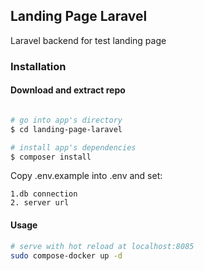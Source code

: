 ## Landing Page Laravel

Laravel backend for test landing page

### Installation

#### Download and extract repo


``` bash

# go into app's directory
$ cd landing-page-laravel

# install app's dependencies
$ composer install
```
Copy .env.example into .env and set:

	1.db connection
	2. server url

#### Usage

``` bash
# serve with hot reload at localhost:8085
sudo compose-docker up -d
